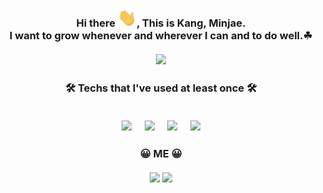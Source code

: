 <h3 align="center">Hi there <img src="https://raw.githubusercontent.com/ABSphreak/ABSphreak/master/gifs/Hi.gif" width="30px">, This is Kang, Minjae.
  <br>
  I want to grow whenever and wherever I can and to do well.☘ <br>
  <br><img src="https://img.shields.io/badge/Languages-Korean%20%26%20English-pink" />
  </h3>

<h3 align="center">🛠 Techs that I've used at least once 🛠
   <p align="center">
     <br>
     <code> <img height="50" src="https://cdn.iconscout.com/icon/free/png-512/c-programming-569564.png"> </code>
     <code> <img height="34" src="https://upload.wikimedia.org/wikipedia/commons/f/f8/Python_logo_and_wordmark.svg"> </code>
     <code> <img height="34" src="https://upload.wikimedia.org/wikipedia/commons/thumb/c/c6/PyTorch_logo_black.svg/2560px-PyTorch_logo_black.svg.png"> </code>
     <code> <img height="50" src="https://www.vectorlogo.zone/logos/mysql/mysql-ar21.svg"> </code></p>
  </h3>

<h3 align="center"> 😀 ME 😀
    <br><br>
    <a href="https://velog.io/@m1njae" target="_blank"><img src="https://img.shields.io/badge/Velog-20c997?style=flat-square&logo=Vimeo&logoColor=white"/></a>
    <a href="https://www.instagram.com/_m1njae__/" target="_blank"><img src="https://img.shields.io/badge/Instagram-E4405F?style=flat-square&logo=Instagram&logoColor=white"/></a>
  </h3>
